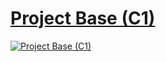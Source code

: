# [Project Base (C1)](/../../../)
 
[![Project Base (C1)](https://user-images.githubusercontent.com/36441664/167688707-21a63362-d6f9-4fc9-89a1-81ac1cdbf04b.png)](https://chetabahana.github.io/)

